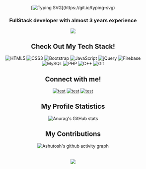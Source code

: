 <div align="center"> 

[![Typing SVG](https://readme-typing-svg.demolab.com?font=Fira+Code&size=40&duration=3000&pause=1000&center=true&vCenter=true&width=900&lines=Hello%2C+I'm+Constantin+Luca!;Welcome+to+my+Github!;Take+a+look+around+my+repositories!)](https://git.io/typing-svg)

</div>

<h3 align="center">
  FullStack developer with almost 3 years experience<br>
</h3>

<p align="center">

  <img src="https://media.tenor.com/GfSX-u7VGM4AAAAC/coding.gif" />
  
</p>

<h2 align="center">
  Check Out My Tech Stack!
</h2>

<div display="flex" align="center">

  ![HTML5](https://img.shields.io/badge/html5-%23E34F26.svg?style=for-the-badge&logo=html5&logoColor=white)
  ![CSS3](https://img.shields.io/badge/css3-%231572B6.svg?style=for-the-badge&logo=css3&logoColor=white)
  ![Bootstrap](https://img.shields.io/badge/bootstrap-%23563D7C.svg?style=for-the-badge&logo=bootstrap&logoColor=white)
  ![JavaScript](https://img.shields.io/badge/javascript-%23323330.svg?style=for-the-badge&logo=javascript&logoColor=%23F7DF1E)
  ![jQuery](https://img.shields.io/badge/jquery-%230769AD.svg?style=for-the-badge&logo=jquery&logoColor=white)
  ![Firebase](https://img.shields.io/badge/firebase-%23039BE5.svg?style=for-the-badge&logo=firebase)
  ![MySQL](https://img.shields.io/badge/mysql-%2300f.svg?style=for-the-badge&logo=mysql&logoColor=white)
  ![PHP](https://img.shields.io/badge/php-%23777BB4.svg?style=for-the-badge&logo=php&logoColor=white)
  ![C++](https://img.shields.io/badge/c++-%2300599C.svg?style=for-the-badge&logo=c%2B%2B&logoColor=white)
  ![Git](https://img.shields.io/badge/git-%23F05033.svg?style=for-the-badge&logo=git&logoColor=white)
  
</div>

<h2 align="center">
  Connect with me!
 </h2>

<div display="flex" align="center">
  
[![test](https://img.shields.io/badge/Microsoft_Outlook-0078D4?style=for-the-badge&logo=microsoft-outlook&logoColor=white)](mailto:contact@lucaconstantin.com)
[![test](https://img.shields.io/badge/LinkedIn-0077B5?style=for-the-badge&logo=linkedin&logoColor=white)](https://www.linkedin.com/in/constantin-luca/)
[![test](https://img.shields.io/badge/website-000000?style=for-the-badge&logo=About.me&logoColor=white)](https://lucaconstantin.com/)
  
</div>

<div display="flex" align="center">
  <h2>My Profile Statistics</h2>

  ![Anurag's GitHub stats](https://github-readme-stats.vercel.app/api?username=LucaConstantin&show_icons=true&theme=react)
  
</div>

<div display="flex" align="center">
  <h2>My Contributions</h2>

  ![Ashutosh's github activity graph](https://activity-graph.herokuapp.com/graph?username=LucaConstantin&theme=react-dark) <br><br><br>
  [![](https://visitcount.itsvg.in/api?id=LucaConstantin&icon=2&color=1)](https://visitcount.itsvg.in)
  
</div>



